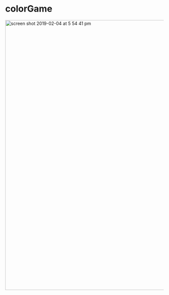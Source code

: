 # colorGame
<img width="855" alt="screen shot 2019-02-04 at 5 54 41 pm" src="https://user-images.githubusercontent.com/29298626/52242955-27dd2f80-28a6-11e9-8aad-be1f2833172d.png">
